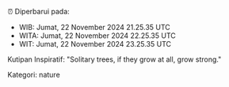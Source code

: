 ⏰ Diperbarui pada:
- WIB: Jumat, 22 November 2024 21.25.35 UTC
- WITA: Jumat, 22 November 2024 22.25.35 UTC
- WIT: Jumat, 22 November 2024 23.25.35 UTC

Kutipan Inspiratif:
"Solitary trees, if they grow at all, grow strong."


Kategori: nature

